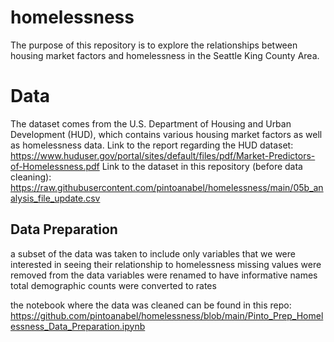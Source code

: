 # homelessness
The purpose of this repository is to explore the relationships between housing market factors and homelessness in the Seattle King County Area.

# Data
The dataset comes from the U.S. Department of Housing and Urban Development (HUD), which contains various housing market factors as well as homelessness data.
Link to the report regarding the HUD dataset: https://www.huduser.gov/portal/sites/default/files/pdf/Market-Predictors-of-Homelessness.pdf
Link to the dataset in this repository (before data cleaning): https://raw.githubusercontent.com/pintoanabel/homelessness/main/05b_analysis_file_update.csv

## Data Preparation
a subset of the data was taken to include only variables that we were interested in seeing their relationship to homelessness
missing values were removed from the data
variables were renamed to have informative names
total demographic counts were converted to rates

the notebook where the data was cleaned can be found in this repo: https://github.com/pintoanabel/homelessness/blob/main/Pinto_Prep_Homelessness_Data_Preparation.ipynb
